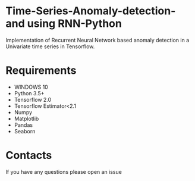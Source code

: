 # Time-Series-Anomaly-detection-and using RNN-Python
Implementation of Recurrent Neural Network based anomaly detection in a Univariate time series in Tensorflow.

# Requirements

* WINDOWS 10
* Python 3.5+
* Tensorflow 2.0
* Tensorflow Estimator<2.1
* Numpy
* Matplotlib
* Pandas
* Seaborn


# Contacts
If you have any questions please open an issue

